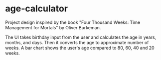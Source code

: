 # age-calculator

Project design inspired by the book "Four Thousand Weeks: Time Management for Mortals" by Oliver Burkeman.

The UI takes birthday input from the user and calculates the age in years, months, and days.  Then it converts the age to approximate number of weeks. 
A bar chart shows the user's age compared to 80, 60, 40 and 20 weeks.
